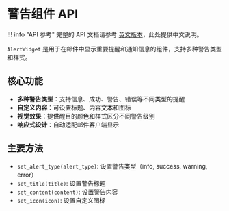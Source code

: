 # 警告组件 API

!!! info "API 参考"
    完整的 API 文档请参考 [英文版本](../../en/api/alert-widget.md)，此处提供中文说明。

`AlertWidget` 是用于在邮件中显示重要提醒和通知信息的组件，支持多种警告类型和样式。

## 核心功能

- **多种警告类型**：支持信息、成功、警告、错误等不同类型的提醒
- **自定义内容**：可设置标题、内容文本和图标
- **视觉效果**：提供醒目的颜色和样式区分不同警告级别
- **响应式设计**：自动适配邮件客户端显示

## 主要方法

- `set_alert_type(alert_type)`: 设置警告类型（info, success, warning, error）
- `set_title(title)`: 设置警告标题
- `set_content(content)`: 设置警告内容
- `set_icon(icon)`: 设置自定义图标
